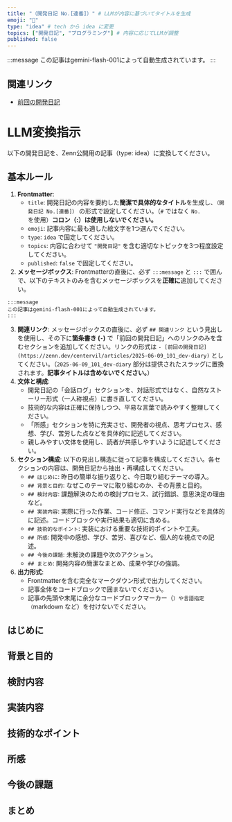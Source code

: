 ```yaml
---
title: "（開発日記 No.[連番]）" # LLMが内容に基づいてタイトルを生成
emoji: "📝"
type: "idea" # tech から idea に変更
topics: ["開発日記", "プログラミング"] # 内容に応じてLLMが調整
published: false
---
```


:::message
この記事はgemini-flash-001によって自動生成されています。
:::

## 関連リンク

- [前回の開発日記](https://zenn.dev/centervil/articles/2025-06-09_101_dev-diary)

<!-- LLM_INSTRUCTIONS_START -->
# LLM変換指示

以下の開発日記を、Zenn公開用の記事（type: idea）に変換してください。

## 基本ルール
1.  **Frontmatter**:
    *   `title`: 開発日記の内容を要約した**簡潔で具体的なタイトル**を生成し、`（開発日記 No.[連番]）` の形式で設定してください。（`#` ではなく `No.` を使用）**コロン（:）は使用しないでください。**
    *   `emoji`: 記事内容に最も適した絵文字を1つ選んでください。
    *   `type`: `idea` で固定してください。
    *   `topics`: 内容に合わせて `"開発日記"` を含む適切なトピックを3つ程度設定してください。
    *   `published`: `false` で固定してください。
2.  **メッセージボックス**: Frontmatterの直後に、必ず `:::message` と `:::` で囲んで、以下のテキストのみを含むメッセージボックスを**正確に**追加してください。

   ```
   :::message
   この記事はgemini-flash-001によって自動生成されています。
   :::
   ```
3.  **関連リンク**: メッセージボックスの直後に、必ず `## 関連リンク` という見出しを使用し、その下に**箇条書き (`-`)** で「前回の開発日記」へのリンクのみを含むセクションを追加してください。リンクの形式は `- [前回の開発日記](https://zenn.dev/centervil/articles/2025-06-09_101_dev-diary)` としてください。（`2025-06-09_101_dev-diary` 部分は提供されたスラッグに置換されます。**記事タイトルは含めないでください。**）
4.  **文体と構成**:
    *   開発日記の「会話ログ」セクションを、対話形式ではなく、自然なストーリー形式（一人称視点）に書き直してください。
    *   技術的な内容は正確に保持しつつ、平易な言葉で読みやすく整理してください。
    *   「所感」セクションを特に充実させ、開発者の視点、思考プロセス、感想、学び、苦労した点などを具体的に記述してください。
    *   親しみやすい文体を使用し、読者が共感しやすいように記述してください。
5.  **セクション構成**: 以下の見出し構造に従って記事を構成してください。各セクションの内容は、開発日記から抽出・再構成してください。
    *   `## はじめに`: 昨日の簡単な振り返りと、今日取り組むテーマの導入。
    *   `## 背景と目的`: なぜこのテーマに取り組むのか、その背景と目的。
    *   `## 検討内容`: 課題解決のための検討プロセス、試行錯誤、意思決定の理由など。
    *   `## 実装内容`: 実際に行った作業、コード修正、コマンド実行などを具体的に記述。コードブロックや実行結果も適切に含める。
    *   `## 技術的なポイント`: 実装における重要な技術的ポイントや工夫。
    *   `## 所感`: 開発中の感想、学び、苦労、喜びなど、個人的な視点での記述。
    *   `## 今後の課題`: 未解決の課題や次のアクション。
    *   `## まとめ`: 開発内容の簡潔なまとめ、成果や学びの強調。
6.  **出力形式**:
    *   Frontmatterを含む完全なマークダウン形式で出力してください。
    *   記事全体をコードブロックで囲まないでください。
    *   記事の先頭や末尾に余分なコードブロックマーカー（```）や言語指定（```markdown など）を付けないでください。
<!-- LLM_INSTRUCTIONS_END -->

## はじめに
<!-- LLMが生成 -->

## 背景と目的
<!-- LLMが生成 -->

## 検討内容
<!-- LLMが生成 -->

## 実装内容
<!-- LLMが生成 -->

## 技術的なポイント
<!-- LLMが生成 -->

## 所感
<!-- LLMが生成 -->

## 今後の課題
<!-- LLMが生成 -->

## まとめ
<!-- LLMが生成 -->
